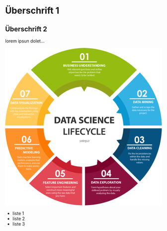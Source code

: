 # Überschrift 1
## Überschrift 2

lorem ipsun dolet...

![Bild1](Data_Science_Lifecycle.png)






- liste 1
- liste 2
- liste 3
